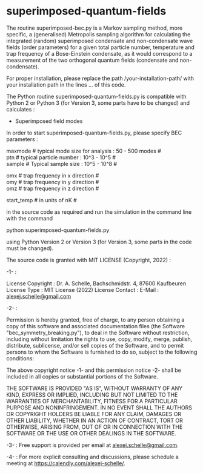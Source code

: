 # superimposed-quantum-fields

The routine superimposed-bec.py is a Markov sampling method, more specific, a (generalised) Metropolis sampling algorithm for calculating the integrated (random) superimposed condensate and non-condensate wave fields (order parameters) for a given total particle number, temperature and trap frequency of a Bose-Einstein condensate, as it would correspond to a measurement of the two orthogonal quantum fields (condensate and non-condensate).

For proper installation, please replace the path /your-installation-path/ with your installation path in the lines ... of this code.

The Python routine superimposed-quantum-fields.py is compatible with Python 2 or Python 3 (for Version 3, some parts have to be changed) 
and calculates :

- Superimposed field modes

In order to start superimposed-quantum-fields.py, please specify BEC parameters :

maxmode # typical mode size for analysis : 50 - 500 modes # <br>
ptn # typical particle number : 10^3 - 10^5 # <br>
sample # Typical sample size : 10^5 - 10^8 # <br>

omx # trap frequency in x direction # <br>
omy # trap frequency in y direction # <br>
omz # trap frequency in z direction # <br>

start_temp # in units of nK # <br>

in the source code as required and run the simulation in the command line with the command

python superimposed-quantum-fields.py

using Python Version 2 or Version 3 (for Version 3, some parts in the code must be changed).

The source code is granted with MIT LICENSE (Copyright, 2022) :

-1- :

License Copyright : Dr. A. Schelle, Bachschmidstr. 4, 87600 Kaufbeuren
License Type : MIT License (2022)
License Contact : E-Mail : alexej.schelle@gmail.com

-2- :

Permission is hereby granted, free of charge, to any person obtaining a copy of this software and associated documentation files (the Software "bec_symmetry_breaking.py"), to deal in the Software without restriction, including without limitation the rights to use, copy, modify, merge, publish, distribute, sublicense, and/or sell copies of the Software, and to permit persons to whom the Software is furnished to do so, subject to the following conditions:

The above copyright notice -1- and this permission notice -2- shall be included in all copies or substantial portions of the Software.

THE SOFTWARE IS PROVIDED "AS IS", WITHOUT WARRANTY OF ANY KIND, EXPRESS OR IMPLIED, INCLUDING BUT NOT LIMITED TO THE WARRANTIES OF MERCHANTABILITY, FITNESS FOR A PARTICULAR PURPOSE AND NONINFRINGEMENT. IN NO EVENT SHALL THE AUTHORS OR COPYRIGHT HOLDERS BE LIABLE FOR ANY CLAIM, DAMAGES OR OTHER LIABILITY, WHETHER IN AN ACTION OF CONTRACT, TORT OR OTHERWISE, ARISING FROM, OUT OF OR IN CONNECTION WITH THE SOFTWARE OR THE USE OR OTHER DEALINGS IN THE SOFTWARE.

-3- : Free support is provided per email at alexej.schelle@gmail.com.

-4- : For more explicit consulting and discussions, please schedule a meeting at https://calendly.com/alexej-schelle/.
